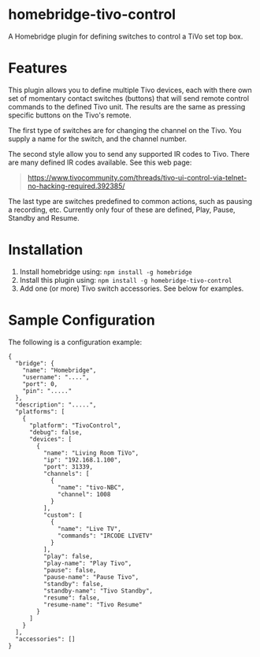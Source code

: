 # homebridge-tivo-control

A Homebridge plugin for defining switches to control a TiVo set top box.


# Features
This plugin allows you to define multiple Tivo devices, each with there own set
of momentary contact switches (buttons) that will send remote control commands
to the defined Tivo unit. The results are the same as pressing specific buttons on the
Tivo's remote.

The first type of switches are for changing the channel on the Tivo.
You supply a name for the switch, and the channel number.

The second style allow you to send any supported
IR codes to Tivo. There are many defined IR codes
available. See this web page: 
> https://www.tivocommunity.com/threads/tivo-ui-control-via-telnet-no-hacking-required.392385/

The last type are switches predefined to common actions, such as pausing a recording,
etc. Currently only four of these are defined, Play, Pause, Standby and Resume.
# Installation

1. Install homebridge using: `npm install -g homebridge`
2. Install this plugin using: `npm install -g homebridge-tivo-control`
3. Add one (or more) Tivo switch accessories. See below for examples.

# Sample Configuration

The following is a configuration example:

```
{
  "bridge": {
    "name": "Homebridge",
    "username": "....",
    "port": 0,
    "pin": "....."
  },
  "description": ".....",
  "platforms": [
    {
      "platform": "TivoControl",
      "debug": false,
      "devices": [
        {
          "name": "Living Room TiVo",
          "ip": "192.168.1.100",
          "port": 31339,
          "channels": [
            {
              "name": "tivo-NBC",
              "channel": 1008
            }
          ],
          "custom": [
            {
              "name": "Live TV",
              "commands": "IRCODE LIVETV"
            }
          ],
          "play": false,
          "play-name": "Play Tivo",
          "pause": false,
          "pause-name": "Pause Tivo",
          "standby": false,
          "standby-name": "Tivo Standby",
          "resume": false,
          "resume-name": "Tivo Resume"
        }
      ]
    }
  ],
  "accessories": []
}
```
